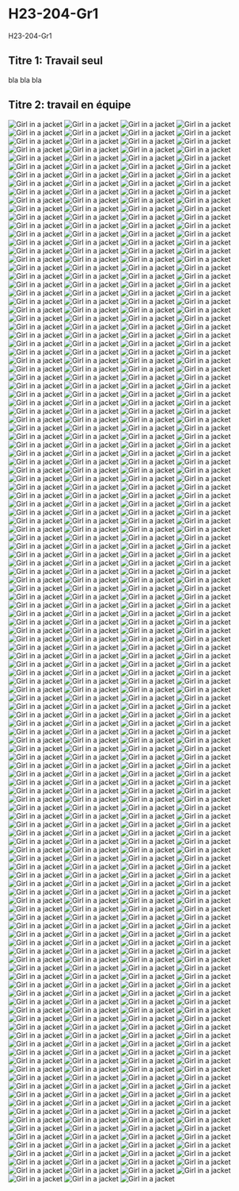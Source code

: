 # H23-204-Gr1
H23-204-Gr1
## Titre 1: Travail seul
bla bla bla

## Titre 2: travail en équipe
<img src="./breathe-air-angry-reminder-andrew-tate-091dihxar4hexagd.gif" alt="Girl in a jacket">
<img src="./breathe-air-angry-reminder-andrew-tate-091dihxar4hexagd.gif" alt="Girl in a jacket">
<img src="./breathe-air-angry-reminder-andrew-tate-091dihxar4hexagd.gif" alt="Girl in a jacket">
<img src="./breathe-air-angry-reminder-andrew-tate-091dihxar4hexagd.gif" alt="Girl in a jacket">
<img src="./breathe-air-angry-reminder-andrew-tate-091dihxar4hexagd.gif" alt="Girl in a jacket">
<img src="./breathe-air-angry-reminder-andrew-tate-091dihxar4hexagd.gif" alt="Girl in a jacket">
<img src="./breathe-air-angry-reminder-andrew-tate-091dihxar4hexagd.gif" alt="Girl in a jacket">
<img src="./breathe-air-angry-reminder-andrew-tate-091dihxar4hexagd.gif" alt="Girl in a jacket">
<img src="./breathe-air-angry-reminder-andrew-tate-091dihxar4hexagd.gif" alt="Girl in a jacket">
<img src="./breathe-air-angry-reminder-andrew-tate-091dihxar4hexagd.gif" alt="Girl in a jacket">
<img src="./breathe-air-angry-reminder-andrew-tate-091dihxar4hexagd.gif" alt="Girl in a jacket">
<img src="./breathe-air-angry-reminder-andrew-tate-091dihxar4hexagd.gif" alt="Girl in a jacket">
<img src="./breathe-air-angry-reminder-andrew-tate-091dihxar4hexagd.gif" alt="Girl in a jacket">
<img src="./breathe-air-angry-reminder-andrew-tate-091dihxar4hexagd.gif" alt="Girl in a jacket">
<img src="./breathe-air-angry-reminder-andrew-tate-091dihxar4hexagd.gif" alt="Girl in a jacket">
<img src="./breathe-air-angry-reminder-andrew-tate-091dihxar4hexagd.gif" alt="Girl in a jacket">
<img src="./breathe-air-angry-reminder-andrew-tate-091dihxar4hexagd.gif" alt="Girl in a jacket">
<img src="./breathe-air-angry-reminder-andrew-tate-091dihxar4hexagd.gif" alt="Girl in a jacket">
<img src="./breathe-air-angry-reminder-andrew-tate-091dihxar4hexagd.gif" alt="Girl in a jacket">
<img src="./breathe-air-angry-reminder-andrew-tate-091dihxar4hexagd.gif" alt="Girl in a jacket">
<img src="./breathe-air-angry-reminder-andrew-tate-091dihxar4hexagd.gif" alt="Girl in a jacket">
<img src="./breathe-air-angry-reminder-andrew-tate-091dihxar4hexagd.gif" alt="Girl in a jacket">
<img src="./breathe-air-angry-reminder-andrew-tate-091dihxar4hexagd.gif" alt="Girl in a jacket">
<img src="./breathe-air-angry-reminder-andrew-tate-091dihxar4hexagd.gif" alt="Girl in a jacket">
<img src="./breathe-air-angry-reminder-andrew-tate-091dihxar4hexagd.gif" alt="Girl in a jacket">
<img src="./breathe-air-angry-reminder-andrew-tate-091dihxar4hexagd.gif" alt="Girl in a jacket">
<img src="./breathe-air-angry-reminder-andrew-tate-091dihxar4hexagd.gif" alt="Girl in a jacket">
<img src="./breathe-air-angry-reminder-andrew-tate-091dihxar4hexagd.gif" alt="Girl in a jacket">
<img src="./breathe-air-angry-reminder-andrew-tate-091dihxar4hexagd.gif" alt="Girl in a jacket">
<img src="./breathe-air-angry-reminder-andrew-tate-091dihxar4hexagd.gif" alt="Girl in a jacket">
<img src="./breathe-air-angry-reminder-andrew-tate-091dihxar4hexagd.gif" alt="Girl in a jacket">
<img src="./breathe-air-angry-reminder-andrew-tate-091dihxar4hexagd.gif" alt="Girl in a jacket">
<img src="./breathe-air-angry-reminder-andrew-tate-091dihxar4hexagd.gif" alt="Girl in a jacket">
<img src="./breathe-air-angry-reminder-andrew-tate-091dihxar4hexagd.gif" alt="Girl in a jacket">
<img src="./breathe-air-angry-reminder-andrew-tate-091dihxar4hexagd.gif" alt="Girl in a jacket">
<img src="./breathe-air-angry-reminder-andrew-tate-091dihxar4hexagd.gif" alt="Girl in a jacket">
<img src="./breathe-air-angry-reminder-andrew-tate-091dihxar4hexagd.gif" alt="Girl in a jacket">
<img src="./breathe-air-angry-reminder-andrew-tate-091dihxar4hexagd.gif" alt="Girl in a jacket">
<img src="./breathe-air-angry-reminder-andrew-tate-091dihxar4hexagd.gif" alt="Girl in a jacket">
<img src="./breathe-air-angry-reminder-andrew-tate-091dihxar4hexagd.gif" alt="Girl in a jacket">
<img src="./breathe-air-angry-reminder-andrew-tate-091dihxar4hexagd.gif" alt="Girl in a jacket">
<img src="./breathe-air-angry-reminder-andrew-tate-091dihxar4hexagd.gif" alt="Girl in a jacket">
<img src="./breathe-air-angry-reminder-andrew-tate-091dihxar4hexagd.gif" alt="Girl in a jacket">
<img src="./breathe-air-angry-reminder-andrew-tate-091dihxar4hexagd.gif" alt="Girl in a jacket">
<img src="./breathe-air-angry-reminder-andrew-tate-091dihxar4hexagd.gif" alt="Girl in a jacket">
<img src="./breathe-air-angry-reminder-andrew-tate-091dihxar4hexagd.gif" alt="Girl in a jacket">
<img src="./breathe-air-angry-reminder-andrew-tate-091dihxar4hexagd.gif" alt="Girl in a jacket">
<img src="./breathe-air-angry-reminder-andrew-tate-091dihxar4hexagd.gif" alt="Girl in a jacket">
<img src="./breathe-air-angry-reminder-andrew-tate-091dihxar4hexagd.gif" alt="Girl in a jacket">
<img src="./breathe-air-angry-reminder-andrew-tate-091dihxar4hexagd.gif" alt="Girl in a jacket">
<img src="./breathe-air-angry-reminder-andrew-tate-091dihxar4hexagd.gif" alt="Girl in a jacket">
<img src="./breathe-air-angry-reminder-andrew-tate-091dihxar4hexagd.gif" alt="Girl in a jacket">
<img src="./breathe-air-angry-reminder-andrew-tate-091dihxar4hexagd.gif" alt="Girl in a jacket">
<img src="./breathe-air-angry-reminder-andrew-tate-091dihxar4hexagd.gif" alt="Girl in a jacket">
<img src="./breathe-air-angry-reminder-andrew-tate-091dihxar4hexagd.gif" alt="Girl in a jacket">
<img src="./breathe-air-angry-reminder-andrew-tate-091dihxar4hexagd.gif" alt="Girl in a jacket">
<img src="./breathe-air-angry-reminder-andrew-tate-091dihxar4hexagd.gif" alt="Girl in a jacket">
<img src="./breathe-air-angry-reminder-andrew-tate-091dihxar4hexagd.gif" alt="Girl in a jacket">
<img src="./breathe-air-angry-reminder-andrew-tate-091dihxar4hexagd.gif" alt="Girl in a jacket">
<img src="./breathe-air-angry-reminder-andrew-tate-091dihxar4hexagd.gif" alt="Girl in a jacket">
<img src="./breathe-air-angry-reminder-andrew-tate-091dihxar4hexagd.gif" alt="Girl in a jacket">
<img src="./breathe-air-angry-reminder-andrew-tate-091dihxar4hexagd.gif" alt="Girl in a jacket">
<img src="./breathe-air-angry-reminder-andrew-tate-091dihxar4hexagd.gif" alt="Girl in a jacket">
<img src="./breathe-air-angry-reminder-andrew-tate-091dihxar4hexagd.gif" alt="Girl in a jacket">
<img src="./breathe-air-angry-reminder-andrew-tate-091dihxar4hexagd.gif" alt="Girl in a jacket">
<img src="./breathe-air-angry-reminder-andrew-tate-091dihxar4hexagd.gif" alt="Girl in a jacket">
<img src="./breathe-air-angry-reminder-andrew-tate-091dihxar4hexagd.gif" alt="Girl in a jacket">
<img src="./breathe-air-angry-reminder-andrew-tate-091dihxar4hexagd.gif" alt="Girl in a jacket">
<img src="./breathe-air-angry-reminder-andrew-tate-091dihxar4hexagd.gif" alt="Girl in a jacket">
<img src="./breathe-air-angry-reminder-andrew-tate-091dihxar4hexagd.gif" alt="Girl in a jacket">
<img src="./breathe-air-angry-reminder-andrew-tate-091dihxar4hexagd.gif" alt="Girl in a jacket">
<img src="./breathe-air-angry-reminder-andrew-tate-091dihxar4hexagd.gif" alt="Girl in a jacket">
<img src="./breathe-air-angry-reminder-andrew-tate-091dihxar4hexagd.gif" alt="Girl in a jacket">
<img src="./breathe-air-angry-reminder-andrew-tate-091dihxar4hexagd.gif" alt="Girl in a jacket">
<img src="./breathe-air-angry-reminder-andrew-tate-091dihxar4hexagd.gif" alt="Girl in a jacket">
<img src="./breathe-air-angry-reminder-andrew-tate-091dihxar4hexagd.gif" alt="Girl in a jacket">
<img src="./breathe-air-angry-reminder-andrew-tate-091dihxar4hexagd.gif" alt="Girl in a jacket">
<img src="./breathe-air-angry-reminder-andrew-tate-091dihxar4hexagd.gif" alt="Girl in a jacket">
<img src="./breathe-air-angry-reminder-andrew-tate-091dihxar4hexagd.gif" alt="Girl in a jacket">
<img src="./breathe-air-angry-reminder-andrew-tate-091dihxar4hexagd.gif" alt="Girl in a jacket">
<img src="./breathe-air-angry-reminder-andrew-tate-091dihxar4hexagd.gif" alt="Girl in a jacket">
<img src="./breathe-air-angry-reminder-andrew-tate-091dihxar4hexagd.gif" alt="Girl in a jacket">
<img src="./breathe-air-angry-reminder-andrew-tate-091dihxar4hexagd.gif" alt="Girl in a jacket">
<img src="./breathe-air-angry-reminder-andrew-tate-091dihxar4hexagd.gif" alt="Girl in a jacket">
<img src="./breathe-air-angry-reminder-andrew-tate-091dihxar4hexagd.gif" alt="Girl in a jacket">
<img src="./breathe-air-angry-reminder-andrew-tate-091dihxar4hexagd.gif" alt="Girl in a jacket">
<img src="./breathe-air-angry-reminder-andrew-tate-091dihxar4hexagd.gif" alt="Girl in a jacket">
<img src="./breathe-air-angry-reminder-andrew-tate-091dihxar4hexagd.gif" alt="Girl in a jacket">
<img src="./breathe-air-angry-reminder-andrew-tate-091dihxar4hexagd.gif" alt="Girl in a jacket">
<img src="./breathe-air-angry-reminder-andrew-tate-091dihxar4hexagd.gif" alt="Girl in a jacket">
<img src="./breathe-air-angry-reminder-andrew-tate-091dihxar4hexagd.gif" alt="Girl in a jacket">
<img src="./breathe-air-angry-reminder-andrew-tate-091dihxar4hexagd.gif" alt="Girl in a jacket">
<img src="./breathe-air-angry-reminder-andrew-tate-091dihxar4hexagd.gif" alt="Girl in a jacket">
<img src="./breathe-air-angry-reminder-andrew-tate-091dihxar4hexagd.gif" alt="Girl in a jacket">
<img src="./breathe-air-angry-reminder-andrew-tate-091dihxar4hexagd.gif" alt="Girl in a jacket">
<img src="./breathe-air-angry-reminder-andrew-tate-091dihxar4hexagd.gif" alt="Girl in a jacket">
<img src="./breathe-air-angry-reminder-andrew-tate-091dihxar4hexagd.gif" alt="Girl in a jacket">
<img src="./breathe-air-angry-reminder-andrew-tate-091dihxar4hexagd.gif" alt="Girl in a jacket">
<img src="./breathe-air-angry-reminder-andrew-tate-091dihxar4hexagd.gif" alt="Girl in a jacket">
<img src="./breathe-air-angry-reminder-andrew-tate-091dihxar4hexagd.gif" alt="Girl in a jacket">
<img src="./breathe-air-angry-reminder-andrew-tate-091dihxar4hexagd.gif" alt="Girl in a jacket">
<img src="./breathe-air-angry-reminder-andrew-tate-091dihxar4hexagd.gif" alt="Girl in a jacket">
<img src="./breathe-air-angry-reminder-andrew-tate-091dihxar4hexagd.gif" alt="Girl in a jacket">
<img src="./breathe-air-angry-reminder-andrew-tate-091dihxar4hexagd.gif" alt="Girl in a jacket">
<img src="./breathe-air-angry-reminder-andrew-tate-091dihxar4hexagd.gif" alt="Girl in a jacket">
<img src="./breathe-air-angry-reminder-andrew-tate-091dihxar4hexagd.gif" alt="Girl in a jacket">
<img src="./breathe-air-angry-reminder-andrew-tate-091dihxar4hexagd.gif" alt="Girl in a jacket">
<img src="./breathe-air-angry-reminder-andrew-tate-091dihxar4hexagd.gif" alt="Girl in a jacket">
<img src="./breathe-air-angry-reminder-andrew-tate-091dihxar4hexagd.gif" alt="Girl in a jacket">
<img src="./breathe-air-angry-reminder-andrew-tate-091dihxar4hexagd.gif" alt="Girl in a jacket">
<img src="./breathe-air-angry-reminder-andrew-tate-091dihxar4hexagd.gif" alt="Girl in a jacket">
<img src="./breathe-air-angry-reminder-andrew-tate-091dihxar4hexagd.gif" alt="Girl in a jacket">
<img src="./breathe-air-angry-reminder-andrew-tate-091dihxar4hexagd.gif" alt="Girl in a jacket">
<img src="./breathe-air-angry-reminder-andrew-tate-091dihxar4hexagd.gif" alt="Girl in a jacket">
<img src="./breathe-air-angry-reminder-andrew-tate-091dihxar4hexagd.gif" alt="Girl in a jacket">
<img src="./breathe-air-angry-reminder-andrew-tate-091dihxar4hexagd.gif" alt="Girl in a jacket">
<img src="./breathe-air-angry-reminder-andrew-tate-091dihxar4hexagd.gif" alt="Girl in a jacket">
<img src="./breathe-air-angry-reminder-andrew-tate-091dihxar4hexagd.gif" alt="Girl in a jacket">
<img src="./breathe-air-angry-reminder-andrew-tate-091dihxar4hexagd.gif" alt="Girl in a jacket">
<img src="./breathe-air-angry-reminder-andrew-tate-091dihxar4hexagd.gif" alt="Girl in a jacket">
<img src="./breathe-air-angry-reminder-andrew-tate-091dihxar4hexagd.gif" alt="Girl in a jacket">
<img src="./breathe-air-angry-reminder-andrew-tate-091dihxar4hexagd.gif" alt="Girl in a jacket">
<img src="./breathe-air-angry-reminder-andrew-tate-091dihxar4hexagd.gif" alt="Girl in a jacket">
<img src="./breathe-air-angry-reminder-andrew-tate-091dihxar4hexagd.gif" alt="Girl in a jacket">
<img src="./breathe-air-angry-reminder-andrew-tate-091dihxar4hexagd.gif" alt="Girl in a jacket">
<img src="./breathe-air-angry-reminder-andrew-tate-091dihxar4hexagd.gif" alt="Girl in a jacket">
<img src="./breathe-air-angry-reminder-andrew-tate-091dihxar4hexagd.gif" alt="Girl in a jacket">
<img src="./breathe-air-angry-reminder-andrew-tate-091dihxar4hexagd.gif" alt="Girl in a jacket">
<img src="./breathe-air-angry-reminder-andrew-tate-091dihxar4hexagd.gif" alt="Girl in a jacket">
<img src="./breathe-air-angry-reminder-andrew-tate-091dihxar4hexagd.gif" alt="Girl in a jacket">
<img src="./breathe-air-angry-reminder-andrew-tate-091dihxar4hexagd.gif" alt="Girl in a jacket">
<img src="./breathe-air-angry-reminder-andrew-tate-091dihxar4hexagd.gif" alt="Girl in a jacket">
<img src="./breathe-air-angry-reminder-andrew-tate-091dihxar4hexagd.gif" alt="Girl in a jacket">
<img src="./breathe-air-angry-reminder-andrew-tate-091dihxar4hexagd.gif" alt="Girl in a jacket">
<img src="./breathe-air-angry-reminder-andrew-tate-091dihxar4hexagd.gif" alt="Girl in a jacket">
<img src="./breathe-air-angry-reminder-andrew-tate-091dihxar4hexagd.gif" alt="Girl in a jacket">
<img src="./breathe-air-angry-reminder-andrew-tate-091dihxar4hexagd.gif" alt="Girl in a jacket">
<img src="./breathe-air-angry-reminder-andrew-tate-091dihxar4hexagd.gif" alt="Girl in a jacket">
<img src="./breathe-air-angry-reminder-andrew-tate-091dihxar4hexagd.gif" alt="Girl in a jacket">
<img src="./breathe-air-angry-reminder-andrew-tate-091dihxar4hexagd.gif" alt="Girl in a jacket">
<img src="./breathe-air-angry-reminder-andrew-tate-091dihxar4hexagd.gif" alt="Girl in a jacket">
<img src="./breathe-air-angry-reminder-andrew-tate-091dihxar4hexagd.gif" alt="Girl in a jacket">
<img src="./breathe-air-angry-reminder-andrew-tate-091dihxar4hexagd.gif" alt="Girl in a jacket">
<img src="./breathe-air-angry-reminder-andrew-tate-091dihxar4hexagd.gif" alt="Girl in a jacket">
<img src="./breathe-air-angry-reminder-andrew-tate-091dihxar4hexagd.gif" alt="Girl in a jacket">
<img src="./breathe-air-angry-reminder-andrew-tate-091dihxar4hexagd.gif" alt="Girl in a jacket">
<img src="./breathe-air-angry-reminder-andrew-tate-091dihxar4hexagd.gif" alt="Girl in a jacket">
<img src="./breathe-air-angry-reminder-andrew-tate-091dihxar4hexagd.gif" alt="Girl in a jacket">
<img src="./breathe-air-angry-reminder-andrew-tate-091dihxar4hexagd.gif" alt="Girl in a jacket">
<img src="./breathe-air-angry-reminder-andrew-tate-091dihxar4hexagd.gif" alt="Girl in a jacket">
<img src="./breathe-air-angry-reminder-andrew-tate-091dihxar4hexagd.gif" alt="Girl in a jacket">
<img src="./breathe-air-angry-reminder-andrew-tate-091dihxar4hexagd.gif" alt="Girl in a jacket">
<img src="./breathe-air-angry-reminder-andrew-tate-091dihxar4hexagd.gif" alt="Girl in a jacket">
<img src="./breathe-air-angry-reminder-andrew-tate-091dihxar4hexagd.gif" alt="Girl in a jacket">
<img src="./breathe-air-angry-reminder-andrew-tate-091dihxar4hexagd.gif" alt="Girl in a jacket">
<img src="./breathe-air-angry-reminder-andrew-tate-091dihxar4hexagd.gif" alt="Girl in a jacket">
<img src="./breathe-air-angry-reminder-andrew-tate-091dihxar4hexagd.gif" alt="Girl in a jacket">
<img src="./breathe-air-angry-reminder-andrew-tate-091dihxar4hexagd.gif" alt="Girl in a jacket">
<img src="./breathe-air-angry-reminder-andrew-tate-091dihxar4hexagd.gif" alt="Girl in a jacket">
<img src="./breathe-air-angry-reminder-andrew-tate-091dihxar4hexagd.gif" alt="Girl in a jacket">
<img src="./breathe-air-angry-reminder-andrew-tate-091dihxar4hexagd.gif" alt="Girl in a jacket">
<img src="./breathe-air-angry-reminder-andrew-tate-091dihxar4hexagd.gif" alt="Girl in a jacket">
<img src="./breathe-air-angry-reminder-andrew-tate-091dihxar4hexagd.gif" alt="Girl in a jacket">
<img src="./breathe-air-angry-reminder-andrew-tate-091dihxar4hexagd.gif" alt="Girl in a jacket">
<img src="./breathe-air-angry-reminder-andrew-tate-091dihxar4hexagd.gif" alt="Girl in a jacket">
<img src="./breathe-air-angry-reminder-andrew-tate-091dihxar4hexagd.gif" alt="Girl in a jacket">
<img src="./breathe-air-angry-reminder-andrew-tate-091dihxar4hexagd.gif" alt="Girl in a jacket">
<img src="./breathe-air-angry-reminder-andrew-tate-091dihxar4hexagd.gif" alt="Girl in a jacket">
<img src="./breathe-air-angry-reminder-andrew-tate-091dihxar4hexagd.gif" alt="Girl in a jacket">
<img src="./breathe-air-angry-reminder-andrew-tate-091dihxar4hexagd.gif" alt="Girl in a jacket">
<img src="./breathe-air-angry-reminder-andrew-tate-091dihxar4hexagd.gif" alt="Girl in a jacket">
<img src="./breathe-air-angry-reminder-andrew-tate-091dihxar4hexagd.gif" alt="Girl in a jacket">
<img src="./breathe-air-angry-reminder-andrew-tate-091dihxar4hexagd.gif" alt="Girl in a jacket">
<img src="./breathe-air-angry-reminder-andrew-tate-091dihxar4hexagd.gif" alt="Girl in a jacket">
<img src="./breathe-air-angry-reminder-andrew-tate-091dihxar4hexagd.gif" alt="Girl in a jacket">
<img src="./breathe-air-angry-reminder-andrew-tate-091dihxar4hexagd.gif" alt="Girl in a jacket">
<img src="./breathe-air-angry-reminder-andrew-tate-091dihxar4hexagd.gif" alt="Girl in a jacket">
<img src="./breathe-air-angry-reminder-andrew-tate-091dihxar4hexagd.gif" alt="Girl in a jacket">
<img src="./breathe-air-angry-reminder-andrew-tate-091dihxar4hexagd.gif" alt="Girl in a jacket">
<img src="./breathe-air-angry-reminder-andrew-tate-091dihxar4hexagd.gif" alt="Girl in a jacket">
<img src="./breathe-air-angry-reminder-andrew-tate-091dihxar4hexagd.gif" alt="Girl in a jacket">
<img src="./breathe-air-angry-reminder-andrew-tate-091dihxar4hexagd.gif" alt="Girl in a jacket">
<img src="./breathe-air-angry-reminder-andrew-tate-091dihxar4hexagd.gif" alt="Girl in a jacket">
<img src="./breathe-air-angry-reminder-andrew-tate-091dihxar4hexagd.gif" alt="Girl in a jacket">
<img src="./breathe-air-angry-reminder-andrew-tate-091dihxar4hexagd.gif" alt="Girl in a jacket">
<img src="./breathe-air-angry-reminder-andrew-tate-091dihxar4hexagd.gif" alt="Girl in a jacket">
<img src="./breathe-air-angry-reminder-andrew-tate-091dihxar4hexagd.gif" alt="Girl in a jacket">
<img src="./breathe-air-angry-reminder-andrew-tate-091dihxar4hexagd.gif" alt="Girl in a jacket">
<img src="./breathe-air-angry-reminder-andrew-tate-091dihxar4hexagd.gif" alt="Girl in a jacket">
<img src="./breathe-air-angry-reminder-andrew-tate-091dihxar4hexagd.gif" alt="Girl in a jacket">
<img src="./breathe-air-angry-reminder-andrew-tate-091dihxar4hexagd.gif" alt="Girl in a jacket">
<img src="./breathe-air-angry-reminder-andrew-tate-091dihxar4hexagd.gif" alt="Girl in a jacket">
<img src="./breathe-air-angry-reminder-andrew-tate-091dihxar4hexagd.gif" alt="Girl in a jacket">
<img src="./breathe-air-angry-reminder-andrew-tate-091dihxar4hexagd.gif" alt="Girl in a jacket">
<img src="./breathe-air-angry-reminder-andrew-tate-091dihxar4hexagd.gif" alt="Girl in a jacket">
<img src="./breathe-air-angry-reminder-andrew-tate-091dihxar4hexagd.gif" alt="Girl in a jacket">
<img src="./breathe-air-angry-reminder-andrew-tate-091dihxar4hexagd.gif" alt="Girl in a jacket">
<img src="./breathe-air-angry-reminder-andrew-tate-091dihxar4hexagd.gif" alt="Girl in a jacket">
<img src="./breathe-air-angry-reminder-andrew-tate-091dihxar4hexagd.gif" alt="Girl in a jacket">
<img src="./breathe-air-angry-reminder-andrew-tate-091dihxar4hexagd.gif" alt="Girl in a jacket">
<img src="./breathe-air-angry-reminder-andrew-tate-091dihxar4hexagd.gif" alt="Girl in a jacket">
<img src="./breathe-air-angry-reminder-andrew-tate-091dihxar4hexagd.gif" alt="Girl in a jacket">
<img src="./breathe-air-angry-reminder-andrew-tate-091dihxar4hexagd.gif" alt="Girl in a jacket">
<img src="./breathe-air-angry-reminder-andrew-tate-091dihxar4hexagd.gif" alt="Girl in a jacket">
<img src="./breathe-air-angry-reminder-andrew-tate-091dihxar4hexagd.gif" alt="Girl in a jacket">
<img src="./breathe-air-angry-reminder-andrew-tate-091dihxar4hexagd.gif" alt="Girl in a jacket">
<img src="./breathe-air-angry-reminder-andrew-tate-091dihxar4hexagd.gif" alt="Girl in a jacket">
<img src="./breathe-air-angry-reminder-andrew-tate-091dihxar4hexagd.gif" alt="Girl in a jacket">
<img src="./breathe-air-angry-reminder-andrew-tate-091dihxar4hexagd.gif" alt="Girl in a jacket">
<img src="./breathe-air-angry-reminder-andrew-tate-091dihxar4hexagd.gif" alt="Girl in a jacket">
<img src="./breathe-air-angry-reminder-andrew-tate-091dihxar4hexagd.gif" alt="Girl in a jacket">
<img src="./breathe-air-angry-reminder-andrew-tate-091dihxar4hexagd.gif" alt="Girl in a jacket">
<img src="./breathe-air-angry-reminder-andrew-tate-091dihxar4hexagd.gif" alt="Girl in a jacket">
<img src="./breathe-air-angry-reminder-andrew-tate-091dihxar4hexagd.gif" alt="Girl in a jacket">
<img src="./breathe-air-angry-reminder-andrew-tate-091dihxar4hexagd.gif" alt="Girl in a jacket">
<img src="./breathe-air-angry-reminder-andrew-tate-091dihxar4hexagd.gif" alt="Girl in a jacket">
<img src="./breathe-air-angry-reminder-andrew-tate-091dihxar4hexagd.gif" alt="Girl in a jacket">
<img src="./breathe-air-angry-reminder-andrew-tate-091dihxar4hexagd.gif" alt="Girl in a jacket">
<img src="./breathe-air-angry-reminder-andrew-tate-091dihxar4hexagd.gif" alt="Girl in a jacket">
<img src="./breathe-air-angry-reminder-andrew-tate-091dihxar4hexagd.gif" alt="Girl in a jacket">
<img src="./breathe-air-angry-reminder-andrew-tate-091dihxar4hexagd.gif" alt="Girl in a jacket">
<img src="./breathe-air-angry-reminder-andrew-tate-091dihxar4hexagd.gif" alt="Girl in a jacket">
<img src="./breathe-air-angry-reminder-andrew-tate-091dihxar4hexagd.gif" alt="Girl in a jacket">
<img src="./breathe-air-angry-reminder-andrew-tate-091dihxar4hexagd.gif" alt="Girl in a jacket">
<img src="./breathe-air-angry-reminder-andrew-tate-091dihxar4hexagd.gif" alt="Girl in a jacket">
<img src="./breathe-air-angry-reminder-andrew-tate-091dihxar4hexagd.gif" alt="Girl in a jacket">
<img src="./breathe-air-angry-reminder-andrew-tate-091dihxar4hexagd.gif" alt="Girl in a jacket">
<img src="./breathe-air-angry-reminder-andrew-tate-091dihxar4hexagd.gif" alt="Girl in a jacket">
<img src="./breathe-air-angry-reminder-andrew-tate-091dihxar4hexagd.gif" alt="Girl in a jacket">
<img src="./breathe-air-angry-reminder-andrew-tate-091dihxar4hexagd.gif" alt="Girl in a jacket">
<img src="./breathe-air-angry-reminder-andrew-tate-091dihxar4hexagd.gif" alt="Girl in a jacket">
<img src="./breathe-air-angry-reminder-andrew-tate-091dihxar4hexagd.gif" alt="Girl in a jacket">
<img src="./breathe-air-angry-reminder-andrew-tate-091dihxar4hexagd.gif" alt="Girl in a jacket">
<img src="./breathe-air-angry-reminder-andrew-tate-091dihxar4hexagd.gif" alt="Girl in a jacket">
<img src="./breathe-air-angry-reminder-andrew-tate-091dihxar4hexagd.gif" alt="Girl in a jacket">
<img src="./breathe-air-angry-reminder-andrew-tate-091dihxar4hexagd.gif" alt="Girl in a jacket">
<img src="./breathe-air-angry-reminder-andrew-tate-091dihxar4hexagd.gif" alt="Girl in a jacket">
<img src="./breathe-air-angry-reminder-andrew-tate-091dihxar4hexagd.gif" alt="Girl in a jacket">
<img src="./breathe-air-angry-reminder-andrew-tate-091dihxar4hexagd.gif" alt="Girl in a jacket">
<img src="./breathe-air-angry-reminder-andrew-tate-091dihxar4hexagd.gif" alt="Girl in a jacket">
<img src="./breathe-air-angry-reminder-andrew-tate-091dihxar4hexagd.gif" alt="Girl in a jacket">
<img src="./breathe-air-angry-reminder-andrew-tate-091dihxar4hexagd.gif" alt="Girl in a jacket">
<img src="./breathe-air-angry-reminder-andrew-tate-091dihxar4hexagd.gif" alt="Girl in a jacket">
<img src="./breathe-air-angry-reminder-andrew-tate-091dihxar4hexagd.gif" alt="Girl in a jacket">
<img src="./breathe-air-angry-reminder-andrew-tate-091dihxar4hexagd.gif" alt="Girl in a jacket">
<img src="./breathe-air-angry-reminder-andrew-tate-091dihxar4hexagd.gif" alt="Girl in a jacket">
<img src="./breathe-air-angry-reminder-andrew-tate-091dihxar4hexagd.gif" alt="Girl in a jacket">
<img src="./breathe-air-angry-reminder-andrew-tate-091dihxar4hexagd.gif" alt="Girl in a jacket">
<img src="./breathe-air-angry-reminder-andrew-tate-091dihxar4hexagd.gif" alt="Girl in a jacket">
<img src="./breathe-air-angry-reminder-andrew-tate-091dihxar4hexagd.gif" alt="Girl in a jacket">
<img src="./breathe-air-angry-reminder-andrew-tate-091dihxar4hexagd.gif" alt="Girl in a jacket">
<img src="./breathe-air-angry-reminder-andrew-tate-091dihxar4hexagd.gif" alt="Girl in a jacket">
<img src="./breathe-air-angry-reminder-andrew-tate-091dihxar4hexagd.gif" alt="Girl in a jacket">
<img src="./breathe-air-angry-reminder-andrew-tate-091dihxar4hexagd.gif" alt="Girl in a jacket">
<img src="./breathe-air-angry-reminder-andrew-tate-091dihxar4hexagd.gif" alt="Girl in a jacket">
<img src="./breathe-air-angry-reminder-andrew-tate-091dihxar4hexagd.gif" alt="Girl in a jacket">
<img src="./breathe-air-angry-reminder-andrew-tate-091dihxar4hexagd.gif" alt="Girl in a jacket">
<img src="./breathe-air-angry-reminder-andrew-tate-091dihxar4hexagd.gif" alt="Girl in a jacket">
<img src="./breathe-air-angry-reminder-andrew-tate-091dihxar4hexagd.gif" alt="Girl in a jacket">
<img src="./breathe-air-angry-reminder-andrew-tate-091dihxar4hexagd.gif" alt="Girl in a jacket">
<img src="./breathe-air-angry-reminder-andrew-tate-091dihxar4hexagd.gif" alt="Girl in a jacket">
<img src="./breathe-air-angry-reminder-andrew-tate-091dihxar4hexagd.gif" alt="Girl in a jacket">
<img src="./breathe-air-angry-reminder-andrew-tate-091dihxar4hexagd.gif" alt="Girl in a jacket">
<img src="./breathe-air-angry-reminder-andrew-tate-091dihxar4hexagd.gif" alt="Girl in a jacket">
<img src="./breathe-air-angry-reminder-andrew-tate-091dihxar4hexagd.gif" alt="Girl in a jacket">
<img src="./breathe-air-angry-reminder-andrew-tate-091dihxar4hexagd.gif" alt="Girl in a jacket">
<img src="./breathe-air-angry-reminder-andrew-tate-091dihxar4hexagd.gif" alt="Girl in a jacket">
<img src="./breathe-air-angry-reminder-andrew-tate-091dihxar4hexagd.gif" alt="Girl in a jacket">
<img src="./breathe-air-angry-reminder-andrew-tate-091dihxar4hexagd.gif" alt="Girl in a jacket">
<img src="./breathe-air-angry-reminder-andrew-tate-091dihxar4hexagd.gif" alt="Girl in a jacket">
<img src="./breathe-air-angry-reminder-andrew-tate-091dihxar4hexagd.gif" alt="Girl in a jacket">
<img src="./breathe-air-angry-reminder-andrew-tate-091dihxar4hexagd.gif" alt="Girl in a jacket">
<img src="./breathe-air-angry-reminder-andrew-tate-091dihxar4hexagd.gif" alt="Girl in a jacket">
<img src="./breathe-air-angry-reminder-andrew-tate-091dihxar4hexagd.gif" alt="Girl in a jacket">
<img src="./breathe-air-angry-reminder-andrew-tate-091dihxar4hexagd.gif" alt="Girl in a jacket">
<img src="./breathe-air-angry-reminder-andrew-tate-091dihxar4hexagd.gif" alt="Girl in a jacket">
<img src="./breathe-air-angry-reminder-andrew-tate-091dihxar4hexagd.gif" alt="Girl in a jacket">
<img src="./breathe-air-angry-reminder-andrew-tate-091dihxar4hexagd.gif" alt="Girl in a jacket">
<img src="./breathe-air-angry-reminder-andrew-tate-091dihxar4hexagd.gif" alt="Girl in a jacket">
<img src="./breathe-air-angry-reminder-andrew-tate-091dihxar4hexagd.gif" alt="Girl in a jacket">
<img src="./breathe-air-angry-reminder-andrew-tate-091dihxar4hexagd.gif" alt="Girl in a jacket">
<img src="./breathe-air-angry-reminder-andrew-tate-091dihxar4hexagd.gif" alt="Girl in a jacket">
<img src="./breathe-air-angry-reminder-andrew-tate-091dihxar4hexagd.gif" alt="Girl in a jacket">
<img src="./breathe-air-angry-reminder-andrew-tate-091dihxar4hexagd.gif" alt="Girl in a jacket">
<img src="./breathe-air-angry-reminder-andrew-tate-091dihxar4hexagd.gif" alt="Girl in a jacket">
<img src="./breathe-air-angry-reminder-andrew-tate-091dihxar4hexagd.gif" alt="Girl in a jacket">
<img src="./breathe-air-angry-reminder-andrew-tate-091dihxar4hexagd.gif" alt="Girl in a jacket">
<img src="./breathe-air-angry-reminder-andrew-tate-091dihxar4hexagd.gif" alt="Girl in a jacket">
<img src="./breathe-air-angry-reminder-andrew-tate-091dihxar4hexagd.gif" alt="Girl in a jacket">
<img src="./breathe-air-angry-reminder-andrew-tate-091dihxar4hexagd.gif" alt="Girl in a jacket">
<img src="./breathe-air-angry-reminder-andrew-tate-091dihxar4hexagd.gif" alt="Girl in a jacket">
<img src="./breathe-air-angry-reminder-andrew-tate-091dihxar4hexagd.gif" alt="Girl in a jacket">
<img src="./breathe-air-angry-reminder-andrew-tate-091dihxar4hexagd.gif" alt="Girl in a jacket">
<img src="./breathe-air-angry-reminder-andrew-tate-091dihxar4hexagd.gif" alt="Girl in a jacket">
<img src="./breathe-air-angry-reminder-andrew-tate-091dihxar4hexagd.gif" alt="Girl in a jacket">
<img src="./breathe-air-angry-reminder-andrew-tate-091dihxar4hexagd.gif" alt="Girl in a jacket">
<img src="./breathe-air-angry-reminder-andrew-tate-091dihxar4hexagd.gif" alt="Girl in a jacket">
<img src="./breathe-air-angry-reminder-andrew-tate-091dihxar4hexagd.gif" alt="Girl in a jacket">
<img src="./breathe-air-angry-reminder-andrew-tate-091dihxar4hexagd.gif" alt="Girl in a jacket">
<img src="./breathe-air-angry-reminder-andrew-tate-091dihxar4hexagd.gif" alt="Girl in a jacket">
<img src="./breathe-air-angry-reminder-andrew-tate-091dihxar4hexagd.gif" alt="Girl in a jacket">
<img src="./breathe-air-angry-reminder-andrew-tate-091dihxar4hexagd.gif" alt="Girl in a jacket">
<img src="./breathe-air-angry-reminder-andrew-tate-091dihxar4hexagd.gif" alt="Girl in a jacket">
<img src="./breathe-air-angry-reminder-andrew-tate-091dihxar4hexagd.gif" alt="Girl in a jacket">
<img src="./breathe-air-angry-reminder-andrew-tate-091dihxar4hexagd.gif" alt="Girl in a jacket">
<img src="./breathe-air-angry-reminder-andrew-tate-091dihxar4hexagd.gif" alt="Girl in a jacket">
<img src="./breathe-air-angry-reminder-andrew-tate-091dihxar4hexagd.gif" alt="Girl in a jacket">
<img src="./breathe-air-angry-reminder-andrew-tate-091dihxar4hexagd.gif" alt="Girl in a jacket">
<img src="./breathe-air-angry-reminder-andrew-tate-091dihxar4hexagd.gif" alt="Girl in a jacket">
<img src="./breathe-air-angry-reminder-andrew-tate-091dihxar4hexagd.gif" alt="Girl in a jacket">
<img src="./breathe-air-angry-reminder-andrew-tate-091dihxar4hexagd.gif" alt="Girl in a jacket">
<img src="./breathe-air-angry-reminder-andrew-tate-091dihxar4hexagd.gif" alt="Girl in a jacket">
<img src="./breathe-air-angry-reminder-andrew-tate-091dihxar4hexagd.gif" alt="Girl in a jacket">
<img src="./breathe-air-angry-reminder-andrew-tate-091dihxar4hexagd.gif" alt="Girl in a jacket">
<img src="./breathe-air-angry-reminder-andrew-tate-091dihxar4hexagd.gif" alt="Girl in a jacket">
<img src="./breathe-air-angry-reminder-andrew-tate-091dihxar4hexagd.gif" alt="Girl in a jacket">
<img src="./breathe-air-angry-reminder-andrew-tate-091dihxar4hexagd.gif" alt="Girl in a jacket">
<img src="./breathe-air-angry-reminder-andrew-tate-091dihxar4hexagd.gif" alt="Girl in a jacket">
<img src="./breathe-air-angry-reminder-andrew-tate-091dihxar4hexagd.gif" alt="Girl in a jacket">
<img src="./breathe-air-angry-reminder-andrew-tate-091dihxar4hexagd.gif" alt="Girl in a jacket">
<img src="./breathe-air-angry-reminder-andrew-tate-091dihxar4hexagd.gif" alt="Girl in a jacket">
<img src="./breathe-air-angry-reminder-andrew-tate-091dihxar4hexagd.gif" alt="Girl in a jacket">
<img src="./breathe-air-angry-reminder-andrew-tate-091dihxar4hexagd.gif" alt="Girl in a jacket">
<img src="./breathe-air-angry-reminder-andrew-tate-091dihxar4hexagd.gif" alt="Girl in a jacket">
<img src="./breathe-air-angry-reminder-andrew-tate-091dihxar4hexagd.gif" alt="Girl in a jacket">
<img src="./breathe-air-angry-reminder-andrew-tate-091dihxar4hexagd.gif" alt="Girl in a jacket">
<img src="./breathe-air-angry-reminder-andrew-tate-091dihxar4hexagd.gif" alt="Girl in a jacket">
<img src="./breathe-air-angry-reminder-andrew-tate-091dihxar4hexagd.gif" alt="Girl in a jacket">
<img src="./breathe-air-angry-reminder-andrew-tate-091dihxar4hexagd.gif" alt="Girl in a jacket">
<img src="./breathe-air-angry-reminder-andrew-tate-091dihxar4hexagd.gif" alt="Girl in a jacket">
<img src="./breathe-air-angry-reminder-andrew-tate-091dihxar4hexagd.gif" alt="Girl in a jacket">
<img src="./breathe-air-angry-reminder-andrew-tate-091dihxar4hexagd.gif" alt="Girl in a jacket">
<img src="./breathe-air-angry-reminder-andrew-tate-091dihxar4hexagd.gif" alt="Girl in a jacket">
<img src="./breathe-air-angry-reminder-andrew-tate-091dihxar4hexagd.gif" alt="Girl in a jacket">
<img src="./breathe-air-angry-reminder-andrew-tate-091dihxar4hexagd.gif" alt="Girl in a jacket">
<img src="./breathe-air-angry-reminder-andrew-tate-091dihxar4hexagd.gif" alt="Girl in a jacket">
<img src="./breathe-air-angry-reminder-andrew-tate-091dihxar4hexagd.gif" alt="Girl in a jacket">
<img src="./breathe-air-angry-reminder-andrew-tate-091dihxar4hexagd.gif" alt="Girl in a jacket">
<img src="./breathe-air-angry-reminder-andrew-tate-091dihxar4hexagd.gif" alt="Girl in a jacket">
<img src="./breathe-air-angry-reminder-andrew-tate-091dihxar4hexagd.gif" alt="Girl in a jacket">
<img src="./breathe-air-angry-reminder-andrew-tate-091dihxar4hexagd.gif" alt="Girl in a jacket">
<img src="./breathe-air-angry-reminder-andrew-tate-091dihxar4hexagd.gif" alt="Girl in a jacket">
<img src="./breathe-air-angry-reminder-andrew-tate-091dihxar4hexagd.gif" alt="Girl in a jacket">
<img src="./breathe-air-angry-reminder-andrew-tate-091dihxar4hexagd.gif" alt="Girl in a jacket">
<img src="./breathe-air-angry-reminder-andrew-tate-091dihxar4hexagd.gif" alt="Girl in a jacket">
<img src="./breathe-air-angry-reminder-andrew-tate-091dihxar4hexagd.gif" alt="Girl in a jacket">
<img src="./breathe-air-angry-reminder-andrew-tate-091dihxar4hexagd.gif" alt="Girl in a jacket">
<img src="./breathe-air-angry-reminder-andrew-tate-091dihxar4hexagd.gif" alt="Girl in a jacket">
<img src="./breathe-air-angry-reminder-andrew-tate-091dihxar4hexagd.gif" alt="Girl in a jacket">
<img src="./breathe-air-angry-reminder-andrew-tate-091dihxar4hexagd.gif" alt="Girl in a jacket">
<img src="./breathe-air-angry-reminder-andrew-tate-091dihxar4hexagd.gif" alt="Girl in a jacket">
<img src="./breathe-air-angry-reminder-andrew-tate-091dihxar4hexagd.gif" alt="Girl in a jacket">
<img src="./breathe-air-angry-reminder-andrew-tate-091dihxar4hexagd.gif" alt="Girl in a jacket">
<img src="./breathe-air-angry-reminder-andrew-tate-091dihxar4hexagd.gif" alt="Girl in a jacket">
<img src="./breathe-air-angry-reminder-andrew-tate-091dihxar4hexagd.gif" alt="Girl in a jacket">
<img src="./breathe-air-angry-reminder-andrew-tate-091dihxar4hexagd.gif" alt="Girl in a jacket">
<img src="./breathe-air-angry-reminder-andrew-tate-091dihxar4hexagd.gif" alt="Girl in a jacket">
<img src="./breathe-air-angry-reminder-andrew-tate-091dihxar4hexagd.gif" alt="Girl in a jacket">
<img src="./breathe-air-angry-reminder-andrew-tate-091dihxar4hexagd.gif" alt="Girl in a jacket">
<img src="./breathe-air-angry-reminder-andrew-tate-091dihxar4hexagd.gif" alt="Girl in a jacket">
<img src="./breathe-air-angry-reminder-andrew-tate-091dihxar4hexagd.gif" alt="Girl in a jacket">
<img src="./breathe-air-angry-reminder-andrew-tate-091dihxar4hexagd.gif" alt="Girl in a jacket">
<img src="./breathe-air-angry-reminder-andrew-tate-091dihxar4hexagd.gif" alt="Girl in a jacket">
<img src="./breathe-air-angry-reminder-andrew-tate-091dihxar4hexagd.gif" alt="Girl in a jacket">
<img src="./breathe-air-angry-reminder-andrew-tate-091dihxar4hexagd.gif" alt="Girl in a jacket">
<img src="./breathe-air-angry-reminder-andrew-tate-091dihxar4hexagd.gif" alt="Girl in a jacket">
<img src="./breathe-air-angry-reminder-andrew-tate-091dihxar4hexagd.gif" alt="Girl in a jacket">
<img src="./breathe-air-angry-reminder-andrew-tate-091dihxar4hexagd.gif" alt="Girl in a jacket">
<img src="./breathe-air-angry-reminder-andrew-tate-091dihxar4hexagd.gif" alt="Girl in a jacket">
<img src="./breathe-air-angry-reminder-andrew-tate-091dihxar4hexagd.gif" alt="Girl in a jacket">
<img src="./breathe-air-angry-reminder-andrew-tate-091dihxar4hexagd.gif" alt="Girl in a jacket">
<img src="./breathe-air-angry-reminder-andrew-tate-091dihxar4hexagd.gif" alt="Girl in a jacket">
<img src="./breathe-air-angry-reminder-andrew-tate-091dihxar4hexagd.gif" alt="Girl in a jacket">
<img src="./breathe-air-angry-reminder-andrew-tate-091dihxar4hexagd.gif" alt="Girl in a jacket">
<img src="./breathe-air-angry-reminder-andrew-tate-091dihxar4hexagd.gif" alt="Girl in a jacket">
<img src="./breathe-air-angry-reminder-andrew-tate-091dihxar4hexagd.gif" alt="Girl in a jacket">
<img src="./breathe-air-angry-reminder-andrew-tate-091dihxar4hexagd.gif" alt="Girl in a jacket">
<img src="./breathe-air-angry-reminder-andrew-tate-091dihxar4hexagd.gif" alt="Girl in a jacket">
<img src="./breathe-air-angry-reminder-andrew-tate-091dihxar4hexagd.gif" alt="Girl in a jacket">
<img src="./breathe-air-angry-reminder-andrew-tate-091dihxar4hexagd.gif" alt="Girl in a jacket">
<img src="./breathe-air-angry-reminder-andrew-tate-091dihxar4hexagd.gif" alt="Girl in a jacket">
<img src="./breathe-air-angry-reminder-andrew-tate-091dihxar4hexagd.gif" alt="Girl in a jacket">
<img src="./breathe-air-angry-reminder-andrew-tate-091dihxar4hexagd.gif" alt="Girl in a jacket">
<img src="./breathe-air-angry-reminder-andrew-tate-091dihxar4hexagd.gif" alt="Girl in a jacket">
<img src="./breathe-air-angry-reminder-andrew-tate-091dihxar4hexagd.gif" alt="Girl in a jacket">
<img src="./breathe-air-angry-reminder-andrew-tate-091dihxar4hexagd.gif" alt="Girl in a jacket">
<img src="./breathe-air-angry-reminder-andrew-tate-091dihxar4hexagd.gif" alt="Girl in a jacket">
<img src="./breathe-air-angry-reminder-andrew-tate-091dihxar4hexagd.gif" alt="Girl in a jacket">
<img src="./breathe-air-angry-reminder-andrew-tate-091dihxar4hexagd.gif" alt="Girl in a jacket">
<img src="./breathe-air-angry-reminder-andrew-tate-091dihxar4hexagd.gif" alt="Girl in a jacket">
<img src="./breathe-air-angry-reminder-andrew-tate-091dihxar4hexagd.gif" alt="Girl in a jacket">
<img src="./breathe-air-angry-reminder-andrew-tate-091dihxar4hexagd.gif" alt="Girl in a jacket">
<img src="./breathe-air-angry-reminder-andrew-tate-091dihxar4hexagd.gif" alt="Girl in a jacket">
<img src="./breathe-air-angry-reminder-andrew-tate-091dihxar4hexagd.gif" alt="Girl in a jacket">
<img src="./breathe-air-angry-reminder-andrew-tate-091dihxar4hexagd.gif" alt="Girl in a jacket">
<img src="./breathe-air-angry-reminder-andrew-tate-091dihxar4hexagd.gif" alt="Girl in a jacket">
<img src="./breathe-air-angry-reminder-andrew-tate-091dihxar4hexagd.gif" alt="Girl in a jacket">
<img src="./breathe-air-angry-reminder-andrew-tate-091dihxar4hexagd.gif" alt="Girl in a jacket">
<img src="./breathe-air-angry-reminder-andrew-tate-091dihxar4hexagd.gif" alt="Girl in a jacket">
<img src="./breathe-air-angry-reminder-andrew-tate-091dihxar4hexagd.gif" alt="Girl in a jacket">
<img src="./breathe-air-angry-reminder-andrew-tate-091dihxar4hexagd.gif" alt="Girl in a jacket">
<img src="./breathe-air-angry-reminder-andrew-tate-091dihxar4hexagd.gif" alt="Girl in a jacket">
<img src="./breathe-air-angry-reminder-andrew-tate-091dihxar4hexagd.gif" alt="Girl in a jacket">
<img src="./breathe-air-angry-reminder-andrew-tate-091dihxar4hexagd.gif" alt="Girl in a jacket">
<img src="./breathe-air-angry-reminder-andrew-tate-091dihxar4hexagd.gif" alt="Girl in a jacket">
<img src="./breathe-air-angry-reminder-andrew-tate-091dihxar4hexagd.gif" alt="Girl in a jacket">
<img src="./breathe-air-angry-reminder-andrew-tate-091dihxar4hexagd.gif" alt="Girl in a jacket">
<img src="./breathe-air-angry-reminder-andrew-tate-091dihxar4hexagd.gif" alt="Girl in a jacket">
<img src="./breathe-air-angry-reminder-andrew-tate-091dihxar4hexagd.gif" alt="Girl in a jacket">
<img src="./breathe-air-angry-reminder-andrew-tate-091dihxar4hexagd.gif" alt="Girl in a jacket">
<img src="./breathe-air-angry-reminder-andrew-tate-091dihxar4hexagd.gif" alt="Girl in a jacket">
<img src="./breathe-air-angry-reminder-andrew-tate-091dihxar4hexagd.gif" alt="Girl in a jacket">
<img src="./breathe-air-angry-reminder-andrew-tate-091dihxar4hexagd.gif" alt="Girl in a jacket">
<img src="./breathe-air-angry-reminder-andrew-tate-091dihxar4hexagd.gif" alt="Girl in a jacket">
<img src="./breathe-air-angry-reminder-andrew-tate-091dihxar4hexagd.gif" alt="Girl in a jacket">
<img src="./breathe-air-angry-reminder-andrew-tate-091dihxar4hexagd.gif" alt="Girl in a jacket">
<img src="./breathe-air-angry-reminder-andrew-tate-091dihxar4hexagd.gif" alt="Girl in a jacket">
<img src="./breathe-air-angry-reminder-andrew-tate-091dihxar4hexagd.gif" alt="Girl in a jacket">
<img src="./breathe-air-angry-reminder-andrew-tate-091dihxar4hexagd.gif" alt="Girl in a jacket">
<img src="./breathe-air-angry-reminder-andrew-tate-091dihxar4hexagd.gif" alt="Girl in a jacket">
<img src="./breathe-air-angry-reminder-andrew-tate-091dihxar4hexagd.gif" alt="Girl in a jacket">
<img src="./breathe-air-angry-reminder-andrew-tate-091dihxar4hexagd.gif" alt="Girl in a jacket">
<img src="./breathe-air-angry-reminder-andrew-tate-091dihxar4hexagd.gif" alt="Girl in a jacket">
<img src="./breathe-air-angry-reminder-andrew-tate-091dihxar4hexagd.gif" alt="Girl in a jacket">
<img src="./breathe-air-angry-reminder-andrew-tate-091dihxar4hexagd.gif" alt="Girl in a jacket">
<img src="./breathe-air-angry-reminder-andrew-tate-091dihxar4hexagd.gif" alt="Girl in a jacket">
<img src="./breathe-air-angry-reminder-andrew-tate-091dihxar4hexagd.gif" alt="Girl in a jacket">
<img src="./breathe-air-angry-reminder-andrew-tate-091dihxar4hexagd.gif" alt="Girl in a jacket">
<img src="./breathe-air-angry-reminder-andrew-tate-091dihxar4hexagd.gif" alt="Girl in a jacket">
<img src="./breathe-air-angry-reminder-andrew-tate-091dihxar4hexagd.gif" alt="Girl in a jacket">
<img src="./breathe-air-angry-reminder-andrew-tate-091dihxar4hexagd.gif" alt="Girl in a jacket">
<img src="./breathe-air-angry-reminder-andrew-tate-091dihxar4hexagd.gif" alt="Girl in a jacket">
<img src="./breathe-air-angry-reminder-andrew-tate-091dihxar4hexagd.gif" alt="Girl in a jacket">
<img src="./breathe-air-angry-reminder-andrew-tate-091dihxar4hexagd.gif" alt="Girl in a jacket">
<img src="./breathe-air-angry-reminder-andrew-tate-091dihxar4hexagd.gif" alt="Girl in a jacket">
<img src="./breathe-air-angry-reminder-andrew-tate-091dihxar4hexagd.gif" alt="Girl in a jacket">
<img src="./breathe-air-angry-reminder-andrew-tate-091dihxar4hexagd.gif" alt="Girl in a jacket">
<img src="./breathe-air-angry-reminder-andrew-tate-091dihxar4hexagd.gif" alt="Girl in a jacket">
<img src="./breathe-air-angry-reminder-andrew-tate-091dihxar4hexagd.gif" alt="Girl in a jacket">
<img src="./breathe-air-angry-reminder-andrew-tate-091dihxar4hexagd.gif" alt="Girl in a jacket">
<img src="./breathe-air-angry-reminder-andrew-tate-091dihxar4hexagd.gif" alt="Girl in a jacket">
<img src="./breathe-air-angry-reminder-andrew-tate-091dihxar4hexagd.gif" alt="Girl in a jacket">
<img src="./breathe-air-angry-reminder-andrew-tate-091dihxar4hexagd.gif" alt="Girl in a jacket">
<img src="./breathe-air-angry-reminder-andrew-tate-091dihxar4hexagd.gif" alt="Girl in a jacket">
<img src="./breathe-air-angry-reminder-andrew-tate-091dihxar4hexagd.gif" alt="Girl in a jacket">
<img src="./breathe-air-angry-reminder-andrew-tate-091dihxar4hexagd.gif" alt="Girl in a jacket">
<img src="./breathe-air-angry-reminder-andrew-tate-091dihxar4hexagd.gif" alt="Girl in a jacket">
<img src="./breathe-air-angry-reminder-andrew-tate-091dihxar4hexagd.gif" alt="Girl in a jacket">
<img src="./breathe-air-angry-reminder-andrew-tate-091dihxar4hexagd.gif" alt="Girl in a jacket">
<img src="./breathe-air-angry-reminder-andrew-tate-091dihxar4hexagd.gif" alt="Girl in a jacket">
<img src="./breathe-air-angry-reminder-andrew-tate-091dihxar4hexagd.gif" alt="Girl in a jacket">
<img src="./breathe-air-angry-reminder-andrew-tate-091dihxar4hexagd.gif" alt="Girl in a jacket">
<img src="./breathe-air-angry-reminder-andrew-tate-091dihxar4hexagd.gif" alt="Girl in a jacket">
<img src="./breathe-air-angry-reminder-andrew-tate-091dihxar4hexagd.gif" alt="Girl in a jacket">
<img src="./breathe-air-angry-reminder-andrew-tate-091dihxar4hexagd.gif" alt="Girl in a jacket">
<img src="./breathe-air-angry-reminder-andrew-tate-091dihxar4hexagd.gif" alt="Girl in a jacket">
<img src="./breathe-air-angry-reminder-andrew-tate-091dihxar4hexagd.gif" alt="Girl in a jacket">
<img src="./breathe-air-angry-reminder-andrew-tate-091dihxar4hexagd.gif" alt="Girl in a jacket">
<img src="./breathe-air-angry-reminder-andrew-tate-091dihxar4hexagd.gif" alt="Girl in a jacket">
<img src="./breathe-air-angry-reminder-andrew-tate-091dihxar4hexagd.gif" alt="Girl in a jacket">
<img src="./breathe-air-angry-reminder-andrew-tate-091dihxar4hexagd.gif" alt="Girl in a jacket">
<img src="./breathe-air-angry-reminder-andrew-tate-091dihxar4hexagd.gif" alt="Girl in a jacket">
<img src="./breathe-air-angry-reminder-andrew-tate-091dihxar4hexagd.gif" alt="Girl in a jacket">
<img src="./breathe-air-angry-reminder-andrew-tate-091dihxar4hexagd.gif" alt="Girl in a jacket">
<img src="./breathe-air-angry-reminder-andrew-tate-091dihxar4hexagd.gif" alt="Girl in a jacket">
<img src="./breathe-air-angry-reminder-andrew-tate-091dihxar4hexagd.gif" alt="Girl in a jacket">
<img src="./breathe-air-angry-reminder-andrew-tate-091dihxar4hexagd.gif" alt="Girl in a jacket">
<img src="./breathe-air-angry-reminder-andrew-tate-091dihxar4hexagd.gif" alt="Girl in a jacket">
<img src="./breathe-air-angry-reminder-andrew-tate-091dihxar4hexagd.gif" alt="Girl in a jacket">
<img src="./breathe-air-angry-reminder-andrew-tate-091dihxar4hexagd.gif" alt="Girl in a jacket">
<img src="./breathe-air-angry-reminder-andrew-tate-091dihxar4hexagd.gif" alt="Girl in a jacket">
<img src="./breathe-air-angry-reminder-andrew-tate-091dihxar4hexagd.gif" alt="Girl in a jacket">
<img src="./breathe-air-angry-reminder-andrew-tate-091dihxar4hexagd.gif" alt="Girl in a jacket">
<img src="./breathe-air-angry-reminder-andrew-tate-091dihxar4hexagd.gif" alt="Girl in a jacket">
<img src="./breathe-air-angry-reminder-andrew-tate-091dihxar4hexagd.gif" alt="Girl in a jacket">
<img src="./breathe-air-angry-reminder-andrew-tate-091dihxar4hexagd.gif" alt="Girl in a jacket">
<img src="./breathe-air-angry-reminder-andrew-tate-091dihxar4hexagd.gif" alt="Girl in a jacket">
<img src="./breathe-air-angry-reminder-andrew-tate-091dihxar4hexagd.gif" alt="Girl in a jacket">
<img src="./breathe-air-angry-reminder-andrew-tate-091dihxar4hexagd.gif" alt="Girl in a jacket">
<img src="./breathe-air-angry-reminder-andrew-tate-091dihxar4hexagd.gif" alt="Girl in a jacket">
<img src="./breathe-air-angry-reminder-andrew-tate-091dihxar4hexagd.gif" alt="Girl in a jacket">
<img src="./breathe-air-angry-reminder-andrew-tate-091dihxar4hexagd.gif" alt="Girl in a jacket">
<img src="./breathe-air-angry-reminder-andrew-tate-091dihxar4hexagd.gif" alt="Girl in a jacket">
<img src="./breathe-air-angry-reminder-andrew-tate-091dihxar4hexagd.gif" alt="Girl in a jacket">
<img src="./breathe-air-angry-reminder-andrew-tate-091dihxar4hexagd.gif" alt="Girl in a jacket">
<img src="./breathe-air-angry-reminder-andrew-tate-091dihxar4hexagd.gif" alt="Girl in a jacket">
<img src="./breathe-air-angry-reminder-andrew-tate-091dihxar4hexagd.gif" alt="Girl in a jacket">
<img src="./breathe-air-angry-reminder-andrew-tate-091dihxar4hexagd.gif" alt="Girl in a jacket">
<img src="./breathe-air-angry-reminder-andrew-tate-091dihxar4hexagd.gif" alt="Girl in a jacket">
<img src="./breathe-air-angry-reminder-andrew-tate-091dihxar4hexagd.gif" alt="Girl in a jacket">
<img src="./breathe-air-angry-reminder-andrew-tate-091dihxar4hexagd.gif" alt="Girl in a jacket">
<img src="./breathe-air-angry-reminder-andrew-tate-091dihxar4hexagd.gif" alt="Girl in a jacket">
<img src="./breathe-air-angry-reminder-andrew-tate-091dihxar4hexagd.gif" alt="Girl in a jacket">
<img src="./breathe-air-angry-reminder-andrew-tate-091dihxar4hexagd.gif" alt="Girl in a jacket">
<img src="./breathe-air-angry-reminder-andrew-tate-091dihxar4hexagd.gif" alt="Girl in a jacket">
<img src="./breathe-air-angry-reminder-andrew-tate-091dihxar4hexagd.gif" alt="Girl in a jacket">
<img src="./breathe-air-angry-reminder-andrew-tate-091dihxar4hexagd.gif" alt="Girl in a jacket">
<img src="./breathe-air-angry-reminder-andrew-tate-091dihxar4hexagd.gif" alt="Girl in a jacket">
<img src="./breathe-air-angry-reminder-andrew-tate-091dihxar4hexagd.gif" alt="Girl in a jacket">
<img src="./breathe-air-angry-reminder-andrew-tate-091dihxar4hexagd.gif" alt="Girl in a jacket">
<img src="./breathe-air-angry-reminder-andrew-tate-091dihxar4hexagd.gif" alt="Girl in a jacket">
<img src="./breathe-air-angry-reminder-andrew-tate-091dihxar4hexagd.gif" alt="Girl in a jacket">
<img src="./breathe-air-angry-reminder-andrew-tate-091dihxar4hexagd.gif" alt="Girl in a jacket">
